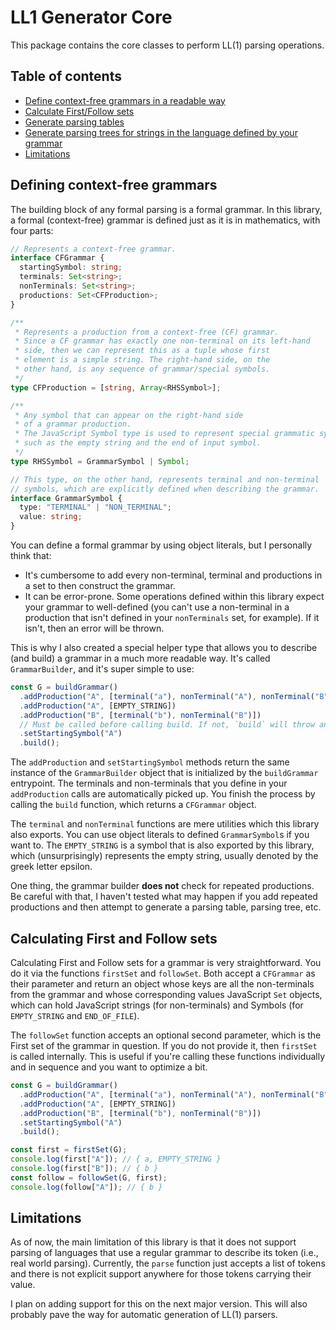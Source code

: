 # LL1 Generator Core

This package contains the core classes to perform LL(1) parsing operations.

## Table of contents

- [Define context-free grammars in a readable way](#defining-context-free-grammars)
- [Calculate First/Follow sets](#calculating-first-and-follow-sets)
- [Generate parsing tables](#generating-parsing-tables)
- [Generate parsing trees for strings in the language defined by your grammar](#generating-parsing-trees)
- [Limitations](#limitations)

## Defining context-free grammars

The building block of any formal parsing is a formal grammar.
In this library, a formal (context-free) grammar
is defined just as it is in mathematics, with four parts:

```typescript
// Represents a context-free grammar.
interface CFGrammar {
  startingSymbol: string;
  terminals: Set<string>;
  nonTerminals: Set<string>;
  productions: Set<CFProduction>;
}

/**
 * Represents a production from a context-free (CF) grammar.
 * Since a CF grammar has exactly one non-terminal on its left-hand
 * side, then we can represent this as a tuple whose first
 * element is a simple string. The right-hand side, on the
 * other hand, is any sequence of grammar/special symbols.
 */
type CFProduction = [string, Array<RHSSymbol>];

/**
 * Any symbol that can appear on the right-hand side
 * of a grammar production.
 * The JavaScript Symbol type is used to represent special grammatic symbols,
 * such as the empty string and the end of input symbol.
 */
type RHSSymbol = GrammarSymbol | Symbol;

// This type, on the other hand, represents terminal and non-terminal
// symbols, which are explicitly defined when describing the grammar.
interface GrammarSymbol {
  type: "TERMINAL" | "NON_TERMINAL";
  value: string;
}
```

You can define a formal grammar by using object literals, but I personally think that:

- It's cumbersome to add every non-terminal, terminal and productions in a set to then
  construct the grammar.
- It can be error-prone. Some operations defined within this library expect your grammar
  to well-defined (you can't use a non-terminal in a production that isn't defined in
  your `nonTerminals` set, for example). If it isn't, then an error will be thrown.

This is why I also created a special helper type that allows you to describe (and build)
a grammar in a much more readable way. It's called `GrammarBuilder`, and it's super simple
to use:

```typescript
const G = buildGrammar()
  .addProduction("A", [terminal("a"), nonTerminal("A"), nonTerminal("B")])
  .addProduction("A", [EMPTY_STRING])
  .addProduction("B", [terminal("b"), nonTerminal("B")])
  // Must be called before calling build. If not, `build` will throw an error!
  .setStartingSymbol("A")
  .build();
```

The `addProduction` and `setStartingSymbol` methods return the same instance of the `GrammarBuilder`
object that is initialized by the `buildGrammar` entrypoint. The terminals and non-terminals
that you define in your `addProduction` calls are automatically picked up. You finish the
process by calling the `build` function, which returns a `CFGrammar` object.

The `terminal` and `nonTerminal` functions are mere utilities which this library
also exports. You can use object literals to defined `GrammarSymbol`s if you want to.
The `EMPTY_STRING` is a symbol that is also exported by this library, which (unsurprisingly)
represents the empty string, usually denoted by the greek letter epsilon.

One thing, the grammar builder **does not** check for repeated productions. Be careful with that,
I haven't tested what may happen if you add repeated productions and then attempt to generate
a parsing table, parsing tree, etc.

## Calculating First and Follow sets

Calculating First and Follow sets for a grammar is very straightforward.
You do it via the functions `firstSet`
and `followSet`. Both accept a `CFGrammar` as their parameter and return an object whose keys
are all the non-terminals from the grammar and whose corresponding values JavaScript `Set` objects,
which can hold JavaScript strings (for non-terminals) and Symbols (for `EMPTY_STRING` and `END_OF_FILE`).

The `followSet` function accepts an optional second parameter, which is the First set of the grammar in question.
If you do not provide it, then `firstSet` is called internally. This is useful if you're calling these functions
individually and in sequence and you want to optimize a bit.

```typescript
const G = buildGrammar()
  .addProduction("A", [terminal("a"), nonTerminal("A"), nonTerminal("B")])
  .addProduction("A", [EMPTY_STRING])
  .addProduction("B", [terminal("b"), nonTerminal("B")])
  .setStartingSymbol("A")
  .build();

const first = firstSet(G);
console.log(first["A"]); // { a, EMPTY_STRING }
console.log(first["B"]); // { b }
const follow = followSet(G, first);
console.log(follow["A"]); // { b }
```

## Limitations

As of now, the main limitation of this library is that it does not support parsing of languages
that use a regular grammar to describe its token (i.e., real world parsing). Currently,
the `parse` function just accepts a list of tokens and there is not explicit support anywhere
for those tokens carrying their value.

I plan on adding support for this on the next major version. This will also probably pave the way for
automatic generation of LL(1) parsers.
